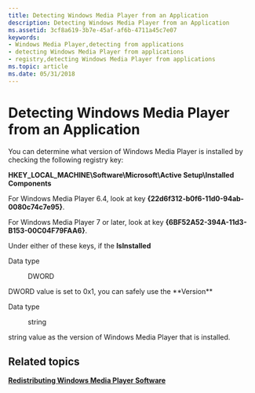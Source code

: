 ```yaml
---
title: Detecting Windows Media Player from an Application
description: Detecting Windows Media Player from an Application
ms.assetid: 3cf8a619-3b7e-45af-af6b-4711a45c7e07
keywords:
- Windows Media Player,detecting from applications
- detecting Windows Media Player from applications
- registry,detecting Windows Media Player from applications
ms.topic: article
ms.date: 05/31/2018
---
```


# Detecting Windows Media Player from an Application

You can determine what version of Windows Media Player is installed by checking the following registry key:

**HKEY\_LOCAL\_MACHINE\\Software\\Microsoft\\Active Setup\\Installed Components**

For Windows Media Player 6.4, look at key **{22d6f312-b0f6-11d0-94ab-0080c74c7e95}**.

For Windows Media Player 7 or later, look at key **{6BF52A52-394A-11d3-B153-00C04F79FAA6}**.

Under either of these keys, if the **IsInstalled**<dl> <dt>

Data type
</dt> <dd>DWORD</dd> </dl> DWORD value is set to 0x1, you can safely use the **Version**<dl> <dt>

Data type
</dt> <dd>string</dd> </dl> string value as the version of Windows Media Player that is installed.

## Related topics

<dl> <dt>

[**Redistributing Windows Media Player Software**](redistributing-windows-media-player-software.md)
</dt> </dl>

 

 




